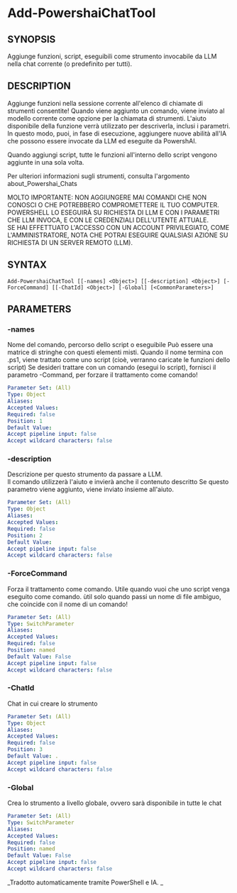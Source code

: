 ﻿---
external help file: powershai-help.xml
schema: 2.0.0
powershai: true
---

# Add-PowershaiChatTool

## SYNOPSIS <!--!= @#Synop !-->
Aggiunge funzioni, script, eseguibili come strumento invocabile da LLM nella chat corrente (o predefinito per tutti).

## DESCRIPTION <!--!= @#Desc !-->
Aggiunge funzioni nella sessione corrente all'elenco di chiamate di strumenti consentite!
Quando viene aggiunto un comando, viene inviato al modello corrente come opzione per la chiamata di strumenti.
L'aiuto disponibile della funzione verrà utilizzato per descriverla, inclusi i parametri.
In questo modo, puoi, in fase di esecuzione, aggiungere nuove abilità all'IA che possono essere invocate da LLM ed eseguite da PowershAI.  

Quando aggiungi script, tutte le funzioni all'interno dello script vengono aggiunte in una sola volta.

Per ulteriori informazioni sugli strumenti, consulta l'argomento about_Powershai_Chats

MOLTO IMPORTANTE: 
NON AGGIUNGERE MAI COMANDI CHE NON CONOSCI O CHE POTREBBERO COMPROMETTERE IL TUO COMPUTER.  
POWERSHELL LO ESEGUIRÀ SU RICHIESTA DI LLM E CON I PARAMETRI CHE LLM INVOCA, E CON LE CREDENZIALI DELL'UTENTE ATTUALE.  
SE HAI EFFETTUATO L'ACCESSO CON UN ACCOUNT PRIVILEGIATO, COME L'AMMINISTRATORE, NOTA CHE POTRAI ESEGUIRE QUALSIASI AZIONE SU RICHIESTA DI UN SERVER REMOTO (LLM).

## SYNTAX <!--!= @#Syntax !-->

```
Add-PowershaiChatTool [[-names] <Object>] [[-description] <Object>] [-ForceCommand] [[-ChatId] <Object>] [-Global] [<CommonParameters>]
```

## PARAMETERS <!--!= @#Params !-->

### -names
Nome del comando, percorso dello script o eseguibile
Può essere una matrice di stringhe con questi elementi misti.
Quando il nome termina con .ps1, viene trattato come uno script (cioè, verranno caricate le funzioni dello script)
Se desideri trattare con un comando (esegui lo script), fornisci il parametro -Command, per forzare il trattamento come comando!

```yml
Parameter Set: (All)
Type: Object
Aliases: 
Accepted Values: 
Required: false
Position: 1
Default Value: 
Accept pipeline input: false
Accept wildcard characters: false
```

### -description
Descrizione per questo strumento da passare a LLM.  
Il comando utilizzerà l'aiuto e invierà anche il contenuto descritto
Se questo parametro viene aggiunto, viene inviato insieme all'aiuto.

```yml
Parameter Set: (All)
Type: Object
Aliases: 
Accepted Values: 
Required: false
Position: 2
Default Value: 
Accept pipeline input: false
Accept wildcard characters: false
```

### -ForceCommand
Forza il trattamento come comando. Utile quando vuoi che uno script venga eseguito come comando.
ùtil solo quando passi un nome di file ambiguo, che coincide con il nome di un comando!

```yml
Parameter Set: (All)
Type: SwitchParameter
Aliases: 
Accepted Values: 
Required: false
Position: named
Default Value: False
Accept pipeline input: false
Accept wildcard characters: false
```

### -ChatId
Chat in cui creare lo strumento

```yml
Parameter Set: (All)
Type: Object
Aliases: 
Accepted Values: 
Required: false
Position: 3
Default Value: .
Accept pipeline input: false
Accept wildcard characters: false
```

### -Global
Crea lo strumento a livello globale, ovvero sarà disponibile in tutte le chat

```yml
Parameter Set: (All)
Type: SwitchParameter
Aliases: 
Accepted Values: 
Required: false
Position: named
Default Value: False
Accept pipeline input: false
Accept wildcard characters: false
```



<!--PowershaiAiDocBlockStart-->
_Tradotto automaticamente tramite PowerShell e IA. 
_
<!--PowershaiAiDocBlockEnd-->
